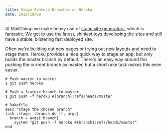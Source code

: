 ```yaml
---
title: Stage Feature Branches on Heroku
date: 2012/10/09
---
```


At MailChimp we make heavy use of [static site generators](http://blog.mailchimp.com/building-the-new-mailchimp/), which is fantastic. We get to use the latest, shiniest toys developing the sites and still have a stable, blistering fast deployed site.

Often we're building out new pages or trying out new layouts and need to stage them. Heroku provides a nice quick way to stage an app, but only builds the master branch by default. There's an easy way around this pushing the current branch as master, but a short rake task makes this even easier.

```
# Push master to master
$ git push heroku

# Push a feature branch to master
$ git push -f heroku #{branch}:refs/heads/master

# Rakefile
desc "stage the chosen branch"
task :stage, :branch do |t, args|
  branch = args[:branch]
	system "git push -f heroku #{branch}:refs/heads/master"
end
```